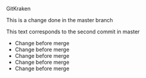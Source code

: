 GitKraken

This is a change done in the master branch

This text corresponds to the second commit in master

* Change before merge
* Change before merge
* Change before merge
* Change before merge
* Change before merge